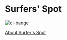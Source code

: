 # Surfers' Spot

![ci-badge](https://github.com/surfers-spot/surfers-spot/workflows/ci-surfers-spot/badge.svg)

[About Surfer's Spot](https://surfers-spot.github.io/)
